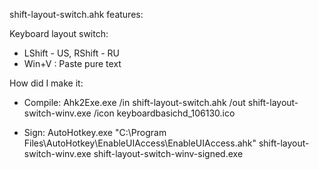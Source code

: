 shift-layout-switch.ahk features:

Keyboard layout switch: 
 * LShift - US, RShift - RU
 * Win+V : Paste pure text 

How did I make it:

  * Compile:
    Ahk2Exe.exe /in shift-layout-switch.ahk /out shift-layout-switch-winv.exe /icon keyboardbasichd_106130.ico 

  * Sign:
    AutoHotkey.exe "C:\Program Files\AutoHotkey\EnableUIAccess\EnableUIAccess.ahk" shift-layout-switch-winv.exe shift-layout-switch-winv-signed.exe 


